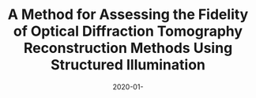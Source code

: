 ---
title: "A Method for Assessing the Fidelity of Optical Diffraction Tomography Reconstruction Methods Using Structured Illumination"
collection: publications
permalink: /publication/2020-01-A-Method-for-Assessing-the-Fidelity-of-Optical-Diffraction-Tomography-Reconstruction-Methods-Using-Structured-Illumination
category: 'journal'
date: 2020-01-
venue: 'Optics Communications'
citation: ' A.B. Ayoub,  Pham T.-a.,  J. Lim,  M. Unser,  D. Psaltis, &quot;A Method for Assessing the Fidelity of Optical Diffraction Tomography Reconstruction Methods Using Structured Illumination.&quot; <i>Optics Communications</i>, 454, 124486, 1--6, January 2020.'
---